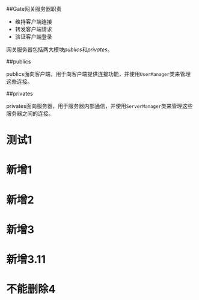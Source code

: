 ##Gate网关服务器职责

- 维持客户端连接
- 转发客户端请求
- 验证客户端登录

网关服务器包括两大模块*publics*和*privates*。

##publics

publics面向客户端，用于向客户端提供连接功能，并使用`UserManager`类来管理这些连接。

##privates

privates面向服务器，用于服务器内部通信，并使用`ServerManager`类来管理这些服务器之间的连接。

# 测试1

# 新增1

# 新增2

# 新增3

# 新增3.11

# 不能删除4
